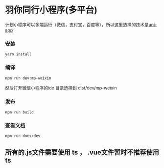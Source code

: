 # 羽你同行小程序(多平台)

计划小程序可以多端运行（微信，支付宝，百度等），所以这里选择的技术是[uni-app](https://uniapp.dcloud.io/)

### 安装
```
yarn install
```

### 编译
```
npm run dev:mp-weixin
```
然后打开微信小程序的ide 目录选择到 dist/dev/mp-weixin


### 发布
```
npm run build
```

### 查看文档
```
npm run docs:dev
```

## 所有的.js文件需要使用 ts ， .vue文件暂时不推荐使用ts


